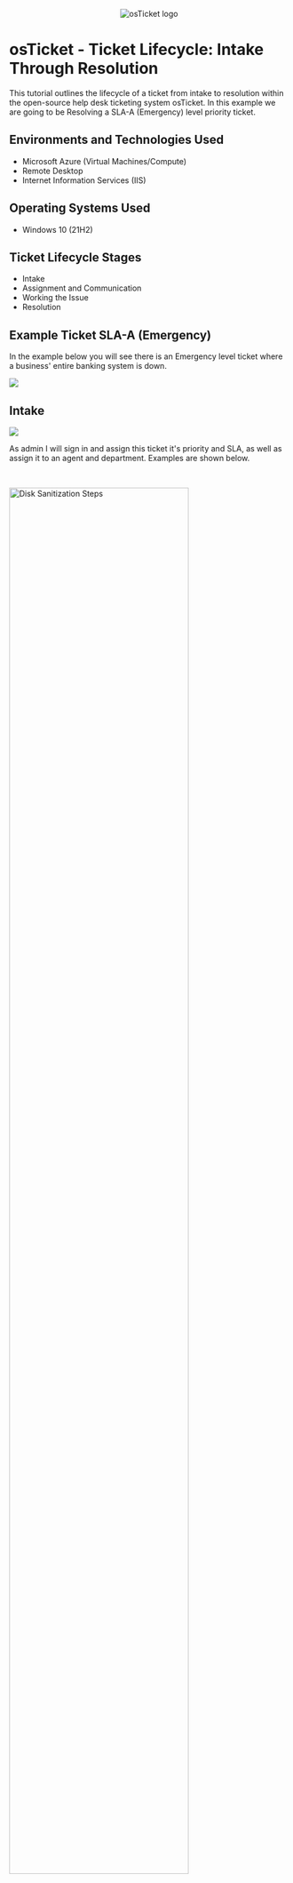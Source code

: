 <p align="center">
<img src="https://i.imgur.com/Clzj7Xs.png" alt="osTicket logo"/>
</p>

<h1>osTicket - Ticket Lifecycle: Intake Through Resolution</h1>
This tutorial outlines the lifecycle of a ticket from intake to resolution within the open-source help desk ticketing system osTicket. In this example we are going to be Resolving a SLA-A (Emergency) level priority ticket.<br />

<h2>Environments and Technologies Used</h2>

- Microsoft Azure (Virtual Machines/Compute)
- Remote Desktop
- Internet Information Services (IIS)

<h2>Operating Systems Used </h2>

- Windows 10</b> (21H2)

<h2>Ticket Lifecycle Stages</h2>

- Intake
- Assignment and Communication
- Working the Issue
- Resolution

<h2>Example Ticket SLA-A (Emergency)</h2>
In the example below you will see there is an Emergency level ticket where a business' entire banking system is down.
<p>
<p>
<img src="https://github.com/ashtvanf/OsTicket-Ticket-Lifecycle-Examples/assets/138221709/24e9e3ac-659c-4ea3-858e-6337fb80b325"/>
</p>
<p>
<h2>Intake</h2>
</p>
<p>
<img src="https://github.com/ashtvanf/OsTicket-Ticket-Lifecycle-Examples/assets/138221709/5c84fde9-9677-4c28-9d98-1cbebf776029"/>
</p>
<p>
As admin I will sign in and assign this ticket it's priority and SLA, as well as assign it to an agent and department. Examples are shown below.
</p>
<br />

<p>
<img src="https://i.imgur.com/DJmEXEB.png" height="80%" width="80%" alt="Disk Sanitization Steps"/>
</p>
<p>
Lorem ipsum dolor sit amet, consectetur adipiscing elit, sed do eiusmod tempor incididunt ut labore et dolore magna aliqua. Ut enim ad minim veniam, quis nostrud exercitation ullamco laboris nisi ut aliquip ex ea commodo consequat. Duis aute irure dolor in reprehenderit in voluptate velit esse cillum dolore eu fugiat nulla pariatur.
</p>
<br />

